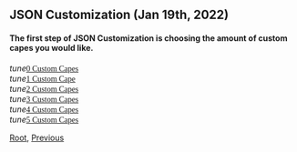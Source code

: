 ## JSON Customization (Jan 19th, 2022)
#### The first step of JSON Customization is choosing the amount of custom capes you would like.

<div class="filedownload"><i class="material-icons">tune</i><a href="./0" style="font-family: Mojangles">0 Custom Capes</a></div>
<div class="filedownload"><i class="material-icons">tune</i><a href="./1" style="font-family: Mojangles">1 Custom Cape</a></div>
<div class="filedownload"><i class="material-icons">tune</i><a href="./2" style="font-family: Mojangles">2 Custom Capes</a></div>
<div class="filedownload"><i class="material-icons">tune</i><a href="./3" style="font-family: Mojangles">3 Custom Capes</a></div>
<div class="filedownload"><i class="material-icons">tune</i><a href="./4" style="font-family: Mojangles">4 Custom Capes</a></div>
<div class="filedownload"><i class="material-icons">tune</i><a href="./5" style="font-family: Mojangles">5 Custom Capes</a></div>

[Root](/), [Previous](../)
<head><style>blockquote>h5 { line-height:0!important } </style></head>
